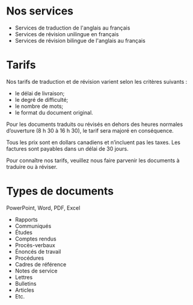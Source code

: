 # Nos services

* Services de traduction de l'anglais au français
* Services de révision unilingue en français
* Services de révision bilingue de l'anglais au français


# Tarifs

Nos tarifs de traduction et de révision varient selon les
critères suivants :
* le délai de livraison;
* le degré de difficulté;
* le nombre de mots;
* le format du document original.


Pour les documents traduits ou révisés en dehors des heures normales d’ouverture (8&nbsp;h&nbsp;30 à 16&nbsp;h&nbsp;30), le tarif sera majoré en conséquence.


Tous les prix sont en dollars canadiens et n’incluent pas les taxes. Les factures sont payables dans un délai de 30 jours.


Pour connaître nos tarifs, veuillez nous faire parvenir les documents à traduire ou à réviser.

# Types de documents 
PowerPoint, Word, PDF, Excel
* Rapports
* Communiqués
* Études
* Comptes rendus
* Procès-verbaux
* Énoncés de travail
* Procédures
* Cadres de référence
* Notes de service
* Lettres
* Bulletins
* Articles
* Etc.
